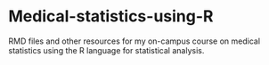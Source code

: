 # Medical-statistics-using-R
RMD files and other resources for my on-campus course on medical statistics using the R language for statistical analysis.
